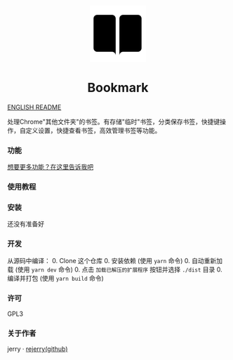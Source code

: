 <p align="center">
  <img src="./src/assets/icons/icon_128.png">
</p>
<h1 align="center">Bookmark</h1>

[ENGLISH README](README.en.md)

处理Chrome\"其他文件夹\"的书签。有存储\"临时\"书签，分类保存书签，快捷键操作，自定义设置，快捷查看书签，高效管理书签等功能。

### 功能

[想要更多功能？在这里告诉我吧](https://github.com/rejerry/bookmark/issues/new)

### 使用教程



### 安装

还没有准备好

### 开发

从源码中编译：
0. Clone 这个仓库
0. 安装依赖 (使用 `yarn` 命令)
0. 自动重新加载 (使用 `yarn dev` 命令)
0. 点击 `加载已解压的扩展程序` 按钮并选择 `./dist` 目录
0. 编译并打包 (使用 `yarn build` 命令)

### 许可

GPL3

### 关于作者

jerry · [rejerry(github)](https://github.com/rejerry)

